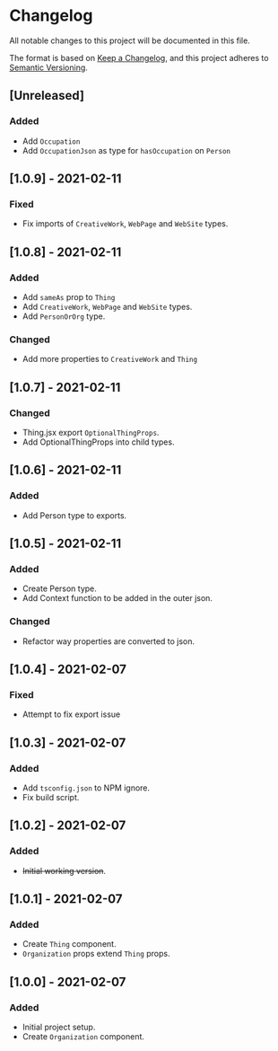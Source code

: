 # Changelog
All notable changes to this project will be documented in this file.

The format is based on [Keep a Changelog](https://keepachangelog.com/en/1.0.0/),
and this project adheres to [Semantic Versioning](https://semver.org/spec/v2.0.0.html).

## [Unreleased]
### Added

 - Add `Occupation`
 - Add `OccupationJson` as type for `hasOccupation` on `Person`

## [1.0.9] - 2021-02-11
### Fixed

 - Fix imports of `CreativeWork`, `WebPage` and `WebSite` types.

## [1.0.8] - 2021-02-11
### Added

 - Add `sameAs` prop to `Thing`
 - Add `CreativeWork`, `WebPage` and `WebSite` types.
 - Add `PersonOrOrg` type.

### Changed

 - Add more properties to `CreativeWork` and `Thing`

## [1.0.7] - 2021-02-11
### Changed

 - Thing.jsx export `OptionalThingProps`.
 - Add OptionalThingProps into child types.

## [1.0.6] - 2021-02-11
### Added

 - Add Person type to exports.

## [1.0.5] - 2021-02-11
### Added

- Create Person type.
 - Add Context function to be added in the outer json.

### Changed

 - Refactor way properties are converted to json.

## [1.0.4] - 2021-02-07
### Fixed

 - Attempt to fix export issue

## [1.0.3] - 2021-02-07
### Added

 - Add `tsconfig.json` to NPM ignore.
 - Fix build script.

## [1.0.2] - 2021-02-07
### Added

 - ~~Initial working version~~.

## [1.0.1] - 2021-02-07
### Added

 - Create `Thing` component.
 - `Organization` props extend `Thing` props.

## [1.0.0] - 2021-02-07
### Added

 - Initial project setup.
 - Create `Organization` component.
